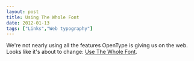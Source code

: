 ```yaml
---
layout: post
title: Using The Whole Font
date: 2012-01-13
tags: ["Links","Web typography"]
---
```


We're not nearly using all the features OpenType is giving us on the web. Looks like it's about to change: [Use The Whole Font](http://ie.microsoft.com/testdrive/Graphics/opentype/Default.html).